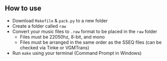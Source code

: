 ## How to use

* Download `Makefile` & `pack.py` to a new folder
* Create a folder called `raw`
* Convert your music files to `.raw` format to be placed in the `raw` folder
     * Files must be 22050hz, 8-bit, and mono
     * Files must be arranged in the same order as the SSEQ files (can be checked via Tinke or VGMTrans)
* Run `make` using your terminal (Command Prompt in Windows)